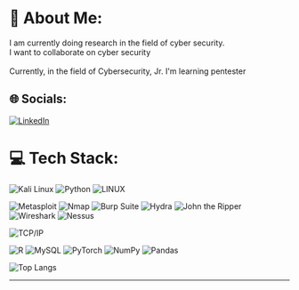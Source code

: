 
# 💫 About Me:
I am currently doing research in the field of cyber security.<br>I want to collaborate on cyber security<br><br>Currently, in the field of Cybersecurity, Jr. I'm learning pentester


## 🌐 Socials:
[![LinkedIn](https://img.shields.io/badge/LinkedIn-%230077B5.svg?logo=linkedin&logoColor=white)](https://linkedin.com/in/https://www.linkedin.com/in/sengin-ozlem) 

# 💻 Tech Stack:
![Kali Linux](https://img.shields.io/badge/Kali%20Linux-%23111.svg?style=flat&logo=Kali%20Linux&logoColor=white)
![Python](https://img.shields.io/badge/python-3670A0?style=flat&logo=python&logoColor=ffdd54) 
![LINUX](https://img.shields.io/badge/Linux-FCC624?style=flat&logo=linux&logoColor=black) 

![Metasploit](https://img.shields.io/badge/Metasploit-%23E4405F.svg?style=flat&logo=Metasploit&logoColor=white) 
![Nmap](https://img.shields.io/badge/Nmap-%237D8C7D.svg?style=flat&logo=Nmap&logoColor=white)
![Burp Suite](https://img.shields.io/badge/Burp_Suite-%23FF6347.svg?style=flat&logo=Burp%20Suite&logoColor=white) 
![Hydra](https://img.shields.io/badge/Hydra-%234B0082.svg?style=flat&logo=Hydra&logoColor=white)
![John the Ripper](https://img.shields.io/badge/John_the_Ripper-%232C3539.svg?style=flat&logo=John%20the%20Ripper&logoColor=white)
![Wireshark](https://img.shields.io/badge/Wireshark-%231167B6.svg?style=flat&logo=Wireshark&logoColor=white) 
![Nessus](https://img.shields.io/badge/Nessus-%23347FBB.svg?style=flat&logo=Nessus&logoColor=white)

![TCP/IP](https://img.shields.io/badge/TCP_IP-%2300aced.svg?style=flat&logoColor=white)

![R](https://img.shields.io/badge/r-%23276DC3.svg?style=flat&logo=r&logoColor=white) 
![MySQL](https://img.shields.io/badge/mysql-%2300f.svg?style=flat&logo=mysql&logoColor=white) 
![PyTorch](https://img.shields.io/badge/PyTorch-%23EE4C2C.svg?style=flat&logo=PyTorch&logoColor=white)
![NumPy](https://img.shields.io/badge/numpy-%23013243.svg?style=flat&logo=numpy&logoColor=white)
![Pandas](https://img.shields.io/badge/pandas-%23150458.svg?style=flat&logo=pandas&logoColor=white) 



![Top Langs](https://github-readme-stats.vercel.app/api/top-langs/?username=Exript&layout=compact&theme=tokyonight)


---


